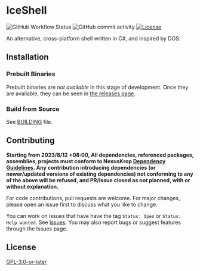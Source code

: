 # IceShell

![GitHub Workflow Status](https://img.shields.io/github/actions/workflow/status/NexusKrop/IceShell/dotnet.yml?style=flat-square&logo=github)
![GitHub commit activity](https://img.shields.io/github/commit-activity/m/NexusKrop/IceShell?style=flat-square)
[![License](https://img.shields.io/github/license/NexusKrop/IceShell?style=flat-square)](COPYING.txt)

An alternative, cross-platform shell written in C#, and inspired by DOS.

## Installation

### Prebuilt Binaries

Prebuilt binaries are _not available_ in this stage of development. Once they are available, they
can be seen in [the releases page](https://github.com/NexusKrop/IceShell/releases).

### Build from Source

See [BUILDING](BUILDING.md) file.

## Contributing

**Starting from 2023/8/12 +08:00, All dependencies, referenced packages, assemblies, projects must conform to NexusKrop [Dependency Guidelines](https://github.com/NexusKrop/.github/blob/main/docs/dependencies.md). Any contribution introducing dependencies (or newer/updated versions of existing dependencies) not conforming to any of the above will be refused, and PR/Issue closed as not planned, with or without explanation.**

For code contributions, pull requests are welcome. For major changes, please open an issue first to discuss what
you like to change.

You can work on issues that have have the tag `Status: Open` or `Status: Help wanted`. See [Issues](https://github.com/NexusKrop/IceShell/issues).
You may also report bugs or suggest features through the Issues page.

## License

[GPL-3.0-or-later](COPYING.txt)
